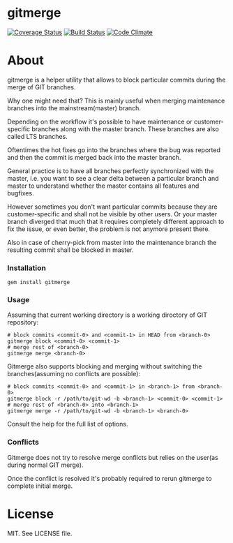 # gitmerge

[![Coverage Status](https://coveralls.io/repos/niamster/gitmerge/badge.svg?branch=master)](https://coveralls.io/r/niamster/gitmerge?branch=master)
[![Build Status](https://secure.travis-ci.org/niamster/gitmerge.png?branch=master)](http://travis-ci.org/niamster/gitmerge)
[![Code Climate](https://codeclimate.com/github/niamster/gitmerge/badges/gpa.svg)](https://codeclimate.com/github/niamster/gitmerge)

# About
gitmerge is a helper utility that allows to block particular commits during the merge of GIT branches.

Why one might need that? This is mainly useful when merging maintenance branches into the mainstream(master) branch.

Depending on the workflow it's possible to have maintenance or customer-specific branches along with the master branch. These branches are also called LTS branches.

Oftentimes the hot fixes go into the branches where the bug was reported and then the commit is merged back into the master branch.

General practice is to have all branches perfectly synchronized with the master,
i.e. you want to see a clear delta between a particular branch and master to understand whether the master contains all features and bugfixes.

However sometimes you don't want particular commits because they are customer-specific and shall not be visible by other users. Or your master branch diverged that much that it requires completely different approach to fix the issue, or even better, the problem is not anymore present there.

Also in case of cherry-pick from master into the maintenance branch the resulting commit shall be blocked in master.

### Installation
```
gem install gitmerge
```

### Usage
Assuming that current working directory is a working diroctory of GIT repository:
```
# block commits <commit-0> and <commit-1> in HEAD from <branch-0>
gitmerge block <commit-0> <commit-1>
# merge rest of <branch-0>
gitmerge merge <branch-0>
```

Gitmerge also supports blocking and merging without switching the branches(assuming no conflicts are possible):
```
# block commits <commit-0> and <commit-1> in <branch-1> from <branch-0>
gitmerge block -r /path/to/git-wd -b <branch-1> <commit-0> <commit-1>
# merge rest of <branch-0> into <branch-1>
gitmerge merge -r /path/to/git-wd -b <branch-1> <branch-0>
```
Consult the help for the full list of options.

### Conflicts
Gitmerge does not try to resolve merge conflicts but relies on the user(as during normal GIT merge).

Once the conflict is resolved it's probably required to rerun gitmerge to complete initial merge.

# License

MIT. See LICENSE file.
